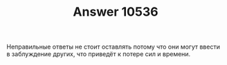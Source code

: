 ﻿---
title: "Answer 10536"
se.owner.user_id: 188723
se.owner.display_name: "Виктор"
se.owner.link: "https://ru.meta.stackoverflow.com/users/188723/%d0%92%d0%b8%d0%ba%d1%82%d0%be%d1%80"
se.answer_id: 10536
se.question_id: 10501
se.post_type: answer
se.score: 0
se.is_accepted: False
---
<p>Неправильные ответы не стоит оставлять потому что они могут ввести в заблуждение других, что приведёт к потере сил и времени.</p>
